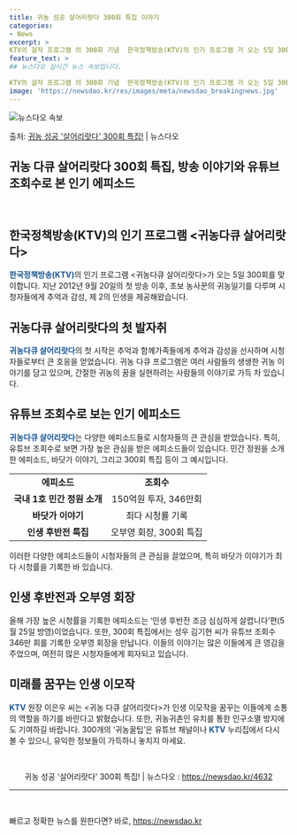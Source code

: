 ```yaml
---
title: 귀농 성공 살어리랏다 300회 특집 이야기
categories:
- News
excerpt: >
KTV의 걸작 프로그램 의 300회 기념  한국정책방송(KTV)의 인기 프로그램 가 오는 5일 300회를 맞…
feature_text: >
## 뉴스다오 실시간 뉴스 속보입니다.

KTV의 걸작 프로그램 의 300회 기념  한국정책방송(KTV)의 인기 프로그램 가 오는 5일 300회를 맞…
image: 'https://newsdao.kr/res/images/meta/newsdao_breakingnews.jpg'
---
```


![뉴스다오 속보](https://newsdao.kr/res/images/meta/newsdao_breakingnews.jpg)

<p>출처: <a href="https://newsdao.kr/4632" rel="dofollow">귀농 성공 '살어리랏다' 300회 특집!</a> | 뉴스다오</p>

<h2>귀농 다큐 살어리랏다 300회 특집, 방송 이야기와 유튜브 조회수로 본 인기 에피소드</h2>

<p data-ke-size="size16">&nbsp;</p>

<h2 data-ke-size="size26">한국정책방송(KTV)의 인기 프로그램 <귀농다큐 살어리랏다></h2>

<p><b><span style="color: #1a5490;">한국정책방송(KTV)</span></b>의 인기 프로그램 <귀농다큐 살어리랏다>가 오는 5일 300회를 맞이합니다. 지난 2012년 9월 20일의 첫 방송 이후, 초보 농사꾼의 귀농일기를 다루며 시청자들에게 추억과 감성, 제 2의 인생을 제공해왔습니다.</p>

<h2 data-ke-size="size26">귀농다큐 살어리랏다의 첫 발자취</h2>

<p><b><span style="color: #1a5490;">귀농다큐 살어리랏다</span></b>의 첫 시작은 추억과 함께가족들에게 추억과 감성을 선사하며 시청자들로부터 큰 호응을 얻었습니다. 귀농 다큐 프로그램은 여러 사람들의 생생한 귀농 이야기를 담고 있으며, 간절한 귀농의 꿈을 실현하려는 사람들의 이야기로 가득 차 있습니다.</p>

<h2 data-ke-size="size26">유튜브 조회수로 보는 인기 에피소드</h2>

<p><b><span style="color: #1a5490;">귀농다큐 살어리랏다</span></b>는 다양한 에피소드들로 시청자들의 큰 관심을 받았습니다. 특히, 유튜브 조회수로 보면 가장 높은 관심을 받은 에피소드들이 있습니다. 민간 정원을 소개한 에피소드, 바닷가 이야기, 그리고 300회 특집 등이 그 예시입니다.</p>

<table>
	<tbody>
		<tr>
			<td style="text-align: center; height: 17px;"><b>에피소드</b></td>
			<td style="text-align: center; height: 17px;"><b>조회수</b></td>
		</tr>
		<tr>
			<td style="text-align: center; height: 17px;"><b>국내 1호 민간 정원 소개</b></td>
			<td style="text-align: center; height: 17px;">150억원 투자, 346만회</td>
		</tr>
		<tr>
			<td style="text-align: center; height: 17px;"><b>바닷가 이야기</b></td>
			<td style="text-align: center; height: 17px;">최다 시청률 기록</td>
		</tr>
		<tr>
			<td style="text-align: center; height: 17px;"><b>인생 후반전 특집</b></td>
			<td style="text-align: center; height: 17px;">오부영 회장, 300회 특집</td>
		</tr>
	</tbody>
</table>

<p>이러한 다양한 에피소드들이 시청자들의 큰 관심을 끌었으며, 특히 바닷가 이야기가 최다 시청률을 기록한 바 있습니다.</p>

<h2 data-ke-size="size26">인생 후반전과 오부영 회장</h2>

<p>올해 가장 높은 시청률을 기록한 에피소드는 ‘인생 후반전 조금 심심하게 살렵니다’편(5월 25일 방영)이었습니다. 또한, 300회 특집에서는 성우 김기현 씨가 유튜브 조회수 346만 회를 기록한 오부영 회장을 만납니다. 이들의 이야기는 많은 이들에게 큰 영감을 주었으며, 여전히 많은 시청자들에게 회자되고 있습니다.</p>

<h2 data-ke-size="size26">미래를 꿈꾸는 인생 이모작</h2>

<p><b><span style="color: #1a5490;">KTV</span></b> 원장 이은우 씨는 <귀농 다큐 살어리랏다>가 인생 이모작을 꿈꾸는 이들에게 소통의 역할을 하기를 바란다고 밝혔습니다. 또한, 귀농귀촌인 유치를 통한 인구소멸 방지에도 기여하길 바랍니다. 300개의 ‘귀농꿀팁’은 유튜브 채널이나 <span style="color: #1a5490;"><b>KTV</b></span> 누리집에서 다시 볼 수 있으니, 유익한 정보들이 가득하니 놓치지 마세요.</p>

<p data-ke-size="size16">&nbsp;</p>

<p style="text-align: center;">귀농 성공 '살어리랏다' 300회 특집! | 뉴스다오 : <a href="https://newsdao.kr/4632">https://newsdao.kr/4632</a></p>

<hr>

<p data-ke-size="size16">&nbsp;</p> 

빠르고 정확한 뉴스를 원한다면? 바로, <a href="https://newsdao.kr" rel="dofollow">https://newsdao.kr</a>


    

